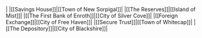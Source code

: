 |
|[[Savings House]]|[[Town of New Sorpigal]]|
|[[The Reserves]]|[[Island of Mist]]|
|[[The First Bank of Enroth]]|[[City of Silver Cove]]|
|[[Foreign Exchange]]|[[City of Free Haven]]|
|[[Secure Trust]]|[[Town of Whitecap]]|
|[[The Depository]]|[[City of Blackshire]]|

